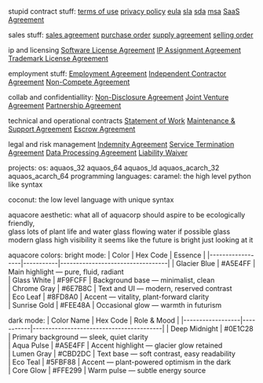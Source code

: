 stupid contract stuff:
[terms of use](ac_tos.md)
[privacy policy](ac_pc.md)
[eula](ac_eula.md)
[sla](ac_sla.md)
[sda](ac_sda.md)
[msa](ac_msa.md)
[SaaS Agreement](ac_saas.md)
[]()

sales stuff:
[sales agreement](ac_sa.md)
[purchase order](ac_po.md)
[supply agreement](ac_sa1.md)
[selling order](ac_so.md)
[]()

ip and licensing
[Software License Agreement](ac_sla1.md)
[IP Assignment Agreement](ac_ipaa.md)
[Trademark License Agreement](ac_tla.md)
[]()

employment stuff:
[Employment Agreement](ac_ea.md)
[Independent Contractor Agreement](ac_ica.md)
[Non-Compete Agreement](ac_nca.md)
[]()

collab and confidentiallity:
[Non-Disclosure Agreement](ac_nda.md)
[Joint Venture Agreement](ac_jva.md)
[Partnership Agreement](ac_pa.md)
[]()

technical and operational contracts
[Statement of Work](ad_sow.md)
[Maintenance & Support Agreement](ac_msa.md)
[Escrow Agreement](ac_ea1.md)
[]()

legal and risk management
[Indemnity Agreement](ac_ia.md)
[Service Termination Agreement](ac_sta.md)
[Data Processing Agreement](ac_dpa.md)
[Liability Waiver](ac_lw.md)
[]()

projects:
os:
aquaos_32
aquaos_64
aquaos_ld
aquaos_acarch_32
aquaos_acarch_64
programming languages:
caramel:
the high level python like syntax

coconut:
the low level language with unique syntax

aquacore aesthetic:
what all of aquacorp should aspire to be
ecologically friendly,  
glass
lots of plant life and water
glass
flowing water if possible
glass
modern
glass
high visibility
it seems like the future is bright just looking at it

aquacore colors:
bright mode:
| Color            | Hex Code  | Essence                          |
|------------------|-----------|----------------------------------|
| Glacier Blue     | #A5E4FF   | Main highlight — pure, fluid, radiant  
| Glass White      | #F9FCFF   | Background base — minimalist, clean  
| Chrome Gray      | #6E7B8C   | Text and UI — modern, reserved contrast  
| Eco Leaf         | #8FD8A0   | Accent — vitality, plant-forward clarity  
| Sunrise Gold     | #FEE48A   | Occasional glow — warmth in futurism  

dark mode:
| Color Name       | Hex Code  | Role & Mood                             |
|------------------|-----------|-----------------------------------------|
| Deep Midnight    | #0E1C28   | Primary background — sleek, quiet clarity  
| Aqua Pulse       | #A5E4FF   | Accent highlight — glacier glow retained  
| Lumen Gray       | #CBD2DC   | Text base — soft contrast, easy readability  
| Eco Teal         | #5FBF88   | Accent — plant-powered optimism in the dark  
| Core Glow        | #FFE299   | Warm pulse — subtle energy source  

